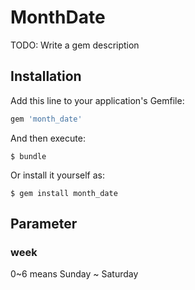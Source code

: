 # MonthDate

TODO: Write a gem description

## Installation

Add this line to your application's Gemfile:

```ruby
gem 'month_date'
```

And then execute:

    $ bundle

Or install it yourself as:

    $ gem install month_date

## Parameter

### week
0~6 means Sunday ~ Saturday